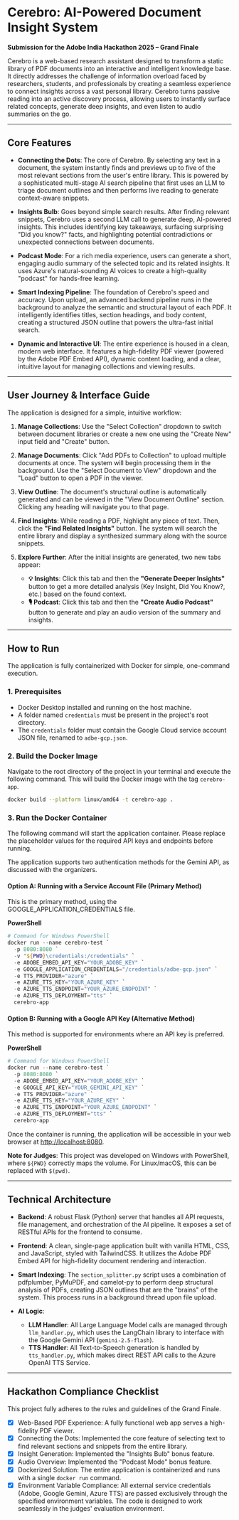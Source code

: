# Cerebro: AI-Powered Document Insight System

**Submission for the Adobe India Hackathon 2025 – Grand Finale**

Cerebro is a web-based research assistant designed to transform a static library of PDF documents into an interactive and intelligent knowledge base. It directly addresses the challenge of information overload faced by researchers, students, and professionals by creating a seamless experience to connect insights across a vast personal library. Cerebro turns passive reading into an active discovery process, allowing users to instantly surface related concepts, generate deep insights, and even listen to audio summaries on the go.

---

## Core Features

* **Connecting the Dots**: The core of Cerebro. By selecting any text in a document, the system instantly finds and previews up to five of the most relevant sections from the user's entire library. This is powered by a sophisticated multi-stage AI search pipeline that first uses an LLM to triage document outlines and then performs live reading to generate context-aware snippets.

* **Insights Bulb**: Goes beyond simple search results. After finding relevant snippets, Cerebro uses a second LLM call to generate deep, AI-powered insights. This includes identifying key takeaways, surfacing surprising "Did you know?" facts, and highlighting potential contradictions or unexpected connections between documents.

* **Podcast Mode**: For a rich media experience, users can generate a short, engaging audio summary of the selected topic and its related insights. It uses Azure's natural-sounding AI voices to create a high-quality "podcast" for hands-free learning.

* **Smart Indexing Pipeline**: The foundation of Cerebro's speed and accuracy. Upon upload, an advanced backend pipeline runs in the background to analyze the semantic and structural layout of each PDF. It intelligently identifies titles, section headings, and body content, creating a structured JSON outline that powers the ultra-fast initial search.

* **Dynamic and Interactive UI**: The entire experience is housed in a clean, modern web interface. It features a high-fidelity PDF viewer (powered by the Adobe PDF Embed API), dynamic content loading, and a clear, intuitive layout for managing collections and viewing results.

---

## User Journey & Interface Guide

The application is designed for a simple, intuitive workflow:

1. **Manage Collections**: Use the "Select Collection" dropdown to switch between document libraries or create a new one using the "Create New" input field and "Create" button.
2. **Manage Documents**: Click "Add PDFs to Collection" to upload multiple documents at once. The system will begin processing them in the background. Use the "Select Document to View" dropdown and the "Load" button to open a PDF in the viewer.
3. **View Outline**: The document's structural outline is automatically generated and can be viewed in the "View Document Outline" section. Clicking any heading will navigate you to that page.
4. **Find Insights**: While reading a PDF, highlight any piece of text. Then, click the **"Find Related Insights"** button. The system will search the entire library and display a synthesized summary along with the source snippets.
5. **Explore Further**: After the initial insights are generated, two new tabs appear:

   * **💡 Insights**: Click this tab and then the **"Generate Deeper Insights"** button to get a more detailed analysis (Key Insight, Did You Know?, etc.) based on the found context.
   * **🎙️ Podcast**: Click this tab and then the **"Create Audio Podcast"** button to generate and play an audio version of the summary and insights.

---

## How to Run

The application is fully containerized with Docker for simple, one-command execution.

### 1. Prerequisites

* Docker Desktop installed and running on the host machine.
* A folder named `credentials` must be present in the project's root directory.
* The `credentials` folder must contain the Google Cloud service account JSON file, renamed to `adbe-gcp.json`.

### 2. Build the Docker Image

Navigate to the root directory of the project in your terminal and execute the following command. This will build the Docker image with the tag `cerebro-app`.

```bash
docker build --platform linux/amd64 -t cerebro-app .
```

### 3. Run the Docker Container

The following command will start the application container. Please replace the placeholder values for the required API keys and endpoints before running.

The application supports two authentication methods for the Gemini API, as discussed with the organizers.

#### Option A: Running with a Service Account File (Primary Method)

This is the primary method, using the GOOGLE\_APPLICATION\_CREDENTIALS file.

**PowerShell**

```powershell
# Command for Windows PowerShell
docker run --name cerebro-test `
  -p 8080:8080 `
  -v "${PWD}\credentials:/credentials" `
  -e ADOBE_EMBED_API_KEY="YOUR_ADOBE_KEY" `
  -e GOOGLE_APPLICATION_CREDENTIALS="/credentials/adbe-gcp.json" `
  -e TTS_PROVIDER="azure" `
  -e AZURE_TTS_KEY="YOUR_AZURE_KEY" `
  -e AZURE_TTS_ENDPOINT="YOUR_AZURE_ENDPOINT" `
  -e AZURE_TTS_DEPLOYMENT="tts" `
  cerebro-app
```

#### Option B: Running with a Google API Key (Alternative Method)

This method is supported for environments where an API key is preferred.

**PowerShell**

```powershell
# Command for Windows PowerShell
docker run --name cerebro-test `
  -p 8080:8080 `
  -e ADOBE_EMBED_API_KEY="YOUR_ADOBE_KEY" `
  -e GOOGLE_API_KEY="YOUR_GEMINI_API_KEY" `
  -e TTS_PROVIDER="azure" `
  -e AZURE_TTS_KEY="YOUR_AZURE_KEY" `
  -e AZURE_TTS_ENDPOINT="YOUR_AZURE_ENDPOINT" `
  -e AZURE_TTS_DEPLOYMENT="tts" `
  cerebro-app
```

Once the container is running, the application will be accessible in your web browser at [http://localhost:8080](http://localhost:8080).

**Note for Judges**: This project was developed on Windows with PowerShell, where `${PWD}` correctly maps the volume. For Linux/macOS, this can be replaced with `$(pwd)`.

---

## Technical Architecture

* **Backend**: A robust Flask (Python) server that handles all API requests, file management, and orchestration of the AI pipeline. It exposes a set of RESTful APIs for the frontend to consume.

* **Frontend**: A clean, single-page application built with vanilla HTML, CSS, and JavaScript, styled with TailwindCSS. It utilizes the Adobe PDF Embed API for high-fidelity document rendering and interaction.

* **Smart Indexing**: The `section_splitter.py` script uses a combination of pdfplumber, PyMuPDF, and camelot-py to perform deep structural analysis of PDFs, creating JSON outlines that are the "brains" of the system. This process runs in a background thread upon file upload.

* **AI Logic**:

  * **LLM Handler**: All Large Language Model calls are managed through `llm_handler.py`, which uses the LangChain library to interface with the Google Gemini API (`gemini-2.5-flash`).
  * **TTS Handler**: All Text-to-Speech generation is handled by `tts_handler.py`, which makes direct REST API calls to the Azure OpenAI TTS Service.

---

## Hackathon Compliance Checklist

This project fully adheres to the rules and guidelines of the Grand Finale.

* [x] Web-Based PDF Experience: A fully functional web app serves a high-fidelity PDF viewer.
* [x] Connecting the Dots: Implemented the core feature of selecting text to find relevant sections and snippets from the entire library.
* [x] Insight Generation: Implemented the "Insights Bulb" bonus feature.
* [x] Audio Overview: Implemented the "Podcast Mode" bonus feature.
* [x] Dockerized Solution: The entire application is containerized and runs with a single `docker run` command.
* [x] Environment Variable Compliance: All external service credentials (Adobe, Google Gemini, Azure TTS) are passed exclusively through the specified environment variables. The code is designed to work seamlessly in the judges' evaluation environment.
